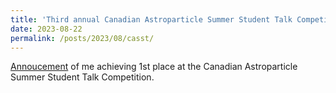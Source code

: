 ```yaml
---
title: 'Third annual Canadian Astroparticle Summer Student Talk Competition another success'
date: 2023-08-22
permalink: /posts/2023/08/casst/
---
```


[Annoucement](https://www.snolab.ca/news/third-annual-canadian-astroparticle-summer-student-talk-competition-another-success/) of me achieving 1st place at the Canadian Astroparticle Summer Student Talk Competition. 
